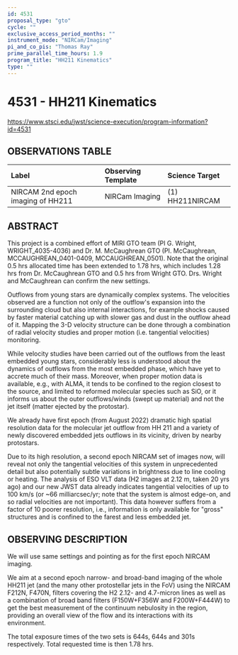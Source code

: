 ```yaml
---
id: 4531
proposal_type: "gto"
cycle: ""
exclusive_access_period_months: ""
instrument_mode: "NIRCam/Imaging"
pi_and_co_pis: "Thomas Ray"
prime_parallel_time_hours: 1.9
program_title: "HH211 Kinematics"
type: ""
---
```

# 4531 - HH211 Kinematics
https://www.stsci.edu/jwst/science-execution/program-information?id=4531
## OBSERVATIONS TABLE
| Label                             | Observing Template | Science Target  |
| :-------------------------------- | :----------------- | :-------------- |
| NIRCAM 2nd epoch imaging of HH211 | NIRCam Imaging     | (1) HH211NIRCAM |

## ABSTRACT

This project is a combined effort of MIRI GTO team (PI G. Wright, WRIGHT_4035-4036) and Dr. M. McCaughrean GTO (PI. McCaughrean, MCCAUGHREAN_0401-0409, MCCAUGHREAN_0501). Note that the original 0.5 hrs allocated time has been extended to 1.78 hrs, which includes 1.28 hrs from Dr. McCaughrean GTO and 0.5 hrs from Wright GTO. Drs. Wright and McCaughrean can confirm the new settings.

Outflows from young stars are dynamically complex systems. The velocities observed are a function not only of the outflow's expansion into the surrounding cloud but also internal interactions, for example shocks caused by faster material catching up with slower gas and dust in the outflow ahead of it. Mapping the 3-D velocity structure can be done through a combination of radial velocity studies and proper motion (i.e. tangential velocities) monitoring.

While velocity studies have been carried out of the outflows from the least embedded young stars, considerably less is understood about the dynamics of outflows from the most embedded phase, which have yet to accrete much of their mass. Moreover, when proper motion data is available, e.g., with ALMA, it tends to be confined to the region closest to the source, and limited to reformed molecular species such as SiO, or it informs us about the outer outflows/winds (swept up material) and not the jet itself (matter ejected by the protostar).

We already have first epoch (from August 2022) dramatic high spatial resolution data for the molecular jet outflow from HH 211 and a variety of newly discovered embedded jets outflows in its vicinity, driven by nearby protostars.

Due to its high resolution, a second epoch NIRCAM set of images now, will reveal not only the tangential velocities of this system in unprecedented detail but also potentially subtle variations in brightness due to line cooling or heating. The analysis of ESO VLT data (H2 images at 2.12 m, taken 20 yrs ago) and our new JWST data already indicates tangential velocities of up to 100 km/s (or ~66 milliarcsec/yr; note that the system is almost edge-on, and so radial velocities are not important). This data however suffers from a factor of 10 poorer resolution, i.e., information is only available for "gross" structures and is confined to the farest and less embedded jet.

## OBSERVING DESCRIPTION

We will use same settings and pointing as for the first epoch NIRCAM imaging.

We aim at a second epoch narrow- and broad-band imaging of the whole HH211 jet (and the many other protostellar jets in the FoV) using the NIRCAM F212N, F470N, filters covering the H2 2.12- and 4.7-micron lines as well as a combination of broad band filters (F150W+F356W and F200W+F444W) to get the best measurement of the continuum nebulosity in the region, providing an overall view of the flow and its interactions with its environment.

The total exposure times of the two sets is 644s, 644s and 301s respectively. Total requested time is then 1.78 hrs.